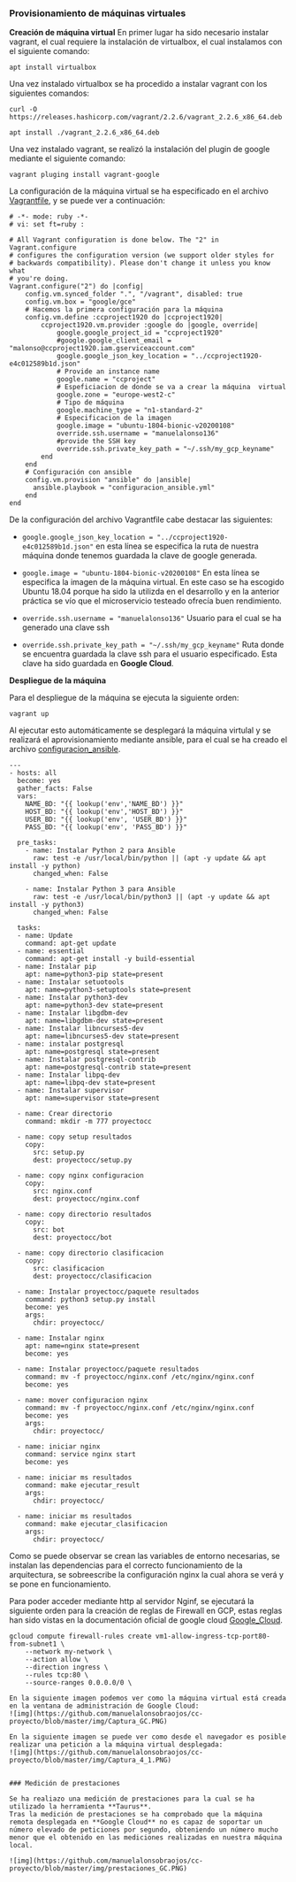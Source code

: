 ### Provisionamiento de máquinas virtuales


**Creación de máquina virtual**
En primer lugar ha sido necesario instalar vagrant, el cual requiere la instalación de virtualbox, el cual instalamos con el siguiente comando:
```
apt install virtualbox
```
Una vez instalado virtualbox se ha procedido a instalar vagrant con los siguientes comandos:
```
curl -O https://releases.hashicorp.com/vagrant/2.2.6/vagrant_2.2.6_x86_64.deb

apt install ./vagrant_2.2.6_x86_64.deb
```

Una vez instalado vagrant,  se realizó la instalación del plugin de google mediante el siguiente comando:
```
vagrant pluging install vagrant-google
```

La configuración de la máquina virtual se ha especificado en el archivo [Vagrantfile](https://github.com/manuelalonsobraojos/cc-proyecto/blob/master/Vagrantfile), y se puede ver a continuación:
```
# -*- mode: ruby -*-
# vi: set ft=ruby :

# All Vagrant configuration is done below. The "2" in Vagrant.configure
# configures the configuration version (we support older styles for
# backwards compatibility). Please don't change it unless you know what
# you're doing.
Vagrant.configure("2") do |config|
  	config.vm.synced_folder ".", "/vagrant", disabled: true
	config.vm.box = "google/gce"
	# Hacemos la primera configuración para la máquina
  	config.vm.define :ccproject1920 do |ccproject1920|
		ccproject1920.vm.provider :google do |google, override|
			google.google_project_id = "ccproject1920"
			#google.google_client_email = "malonso@ccproject1920.iam.gserviceaccount.com"
			google.google_json_key_location = "../ccproject1920-e4c012589b1d.json"
			# Provide an instance name
			google.name = "ccproject"
			# Espeficiacion de donde se va a crear la máquina  virtual
			google.zone = "europe-west2-c"
			# Tipo de máquina
			google.machine_type = "n1-standard-2"
			# Especificacion de la imagen
			google.image = "ubuntu-1804-bionic-v20200108"
			override.ssh.username = "manuelalonso136"
			#provide the SSH key
			override.ssh.private_key_path = "~/.ssh/my_gcp_keyname"	  	
		end
	end
	# Configuración con ansible
	config.vm.provision "ansible" do |ansible|
	  ansible.playbook = "configuracion_ansible.yml"
	end	
end
```

De la configuración del archivo Vagrantfile cabe destacar las siguientes:

* ```google.google_json_key_location = "../ccproject1920-e4c012589b1d.json"``` en esta línea se especifica la ruta de nuestra máquina donde tenemos guardada la clave de google generada.

* ```google.image = "ubuntu-1804-bionic-v20200108"``` En esta línea se especifica la imagen de la máquina virtual. En este caso se ha escogido Ubuntu 18.04 porque ha sido la utilizda en el desarrollo y en la anterior práctica se vío que el microservicio testeado ofrecía buen rendimiento.

* ```override.ssh.username = "manuelalonso136"``` Usuario para el cual se ha generado una clave ssh
* ```override.ssh.private_key_path = "~/.ssh/my_gcp_keyname"``` Ruta donde se encuentra guardada la clave ssh para el usuario especificado. Esta clave ha sido guardada en **Google Cloud**. 

**Despliegue de la máquina**

Para el despliegue de la máquina se ejecuta la siguiente orden:
```
vagrant up
```
Al ejecutar esto automáticamente se desplegará la máquina virtulal y se realizará el aprovisionamiento mediante ansible, para el cual se ha creado el archivo [configuracion_ansible](https://github.com/manuelalonsobraojos/cc-proyecto/blob/master/configuracion_ansible.yml).
```
---
- hosts: all
  become: yes
  gather_facts: False
  vars:
    NAME_BD: "{{ lookup('env','NAME_BD') }}" 
    HOST_BD: "{{ lookup('env','HOST_BD') }}" 
    USER_BD: "{{ lookup('env', 'USER_BD') }}"
    PASS_BD: "{{ lookup('env', 'PASS_BD') }}"

  pre_tasks:
    - name: Instalar Python 2 para Ansible
      raw: test -e /usr/local/bin/python || (apt -y update && apt install -y python)
      changed_when: False

    - name: Instalar Python 3 para Ansible
      raw: test -e /usr/local/bin/python3 || (apt -y update && apt install -y python3)
      changed_when: False

  tasks:
  - name: Update
    command: apt-get update
  - name: essential
    command: apt-get install -y build-essential
  - name: Instalar pip
    apt: name=python3-pip state=present
  - name: Instalar setuotools
    apt: name=python3-setuptools state=present
  - name: Instalar python3-dev
    apt: name=python3-dev state=present
  - name: Instalar libgdbm-dev
    apt: name=libgdbm-dev state=present
  - name: Instalar libncurses5-dev
    apt: name=libncurses5-dev state=present
  - name: instalar postgresql
    apt: name=postgresql state=present
  - name: Instalar postgresql-contrib
    apt: name=postgresql-contrib state=present
  - name: Instalar libpq-dev
    apt: name=libpq-dev state=present
  - name: Instalar supervisor
    apt: name=supervisor state=present

  - name: Crear directorio
    command: mkdir -m 777 proyectocc

  - name: copy setup resultados
    copy:
      src: setup.py
      dest: proyectocc/setup.py

  - name: copy nginx configuracion
    copy:
      src: nginx.conf
      dest: proyectocc/nginx.conf

  - name: copy directorio resultados
    copy:
      src: bot
      dest: proyectocc/bot

  - name: copy directorio clasificacion
    copy:
      src: clasificacion
      dest: proyectocc/clasificacion

  - name: Instalar proyectocc/paquete resultados
    command: python3 setup.py install
    become: yes
    args:
      chdir: proyectocc/

  - name: Instalar nginx
    apt: name=nginx state=present
    become: yes

  - name: Instalar proyectocc/paquete resultados
    command: mv -f proyectocc/nginx.conf /etc/nginx/nginx.conf
    become: yes	

  - name: mover configuracion nginx
    command: mv -f proyectocc/nginx.conf /etc/nginx/nginx.conf
    become: yes
    args:
      chdir: proyectocc/

  - name: iniciar nginx
    command: service nginx start
    become: yes

  - name: iniciar ms resultados
    command: make ejecutar_result
    args:
      chdir: proyectocc/

  - name: iniciar ms resultados
    command: make ejecutar_clasificacion
    args:
      chdir: proyectocc/
```
Como se puede observar se crean las variables de entorno necesarias, se instalan las dependencias para el correcto funcionamiento de la arquitectura, se sobreescribe la configuración nginx la cual ahora se verá y se pone en funcionamiento.

Para poder acceder mediante http al servidor Nginf, se ejecutará la siguiente orden para la creación de reglas de Firewall en GCP, estas reglas han sido vistas en la documentación oficial de google cloud [Google_Cloud](https://cloud.google.com/vpc/docs/using-firewalls?hl=es-419).
```
gcloud compute firewall-rules create vm1-allow-ingress-tcp-port80-from-subnet1 \
    --network my-network \
    --action allow \
    --direction ingress \
    --rules tcp:80 \
    --source-ranges 0.0.0.0/0 \

En la siguiente imagen podemos ver como la máquina virtual está creada en la ventana de administración de Google Cloud:
![img](https://github.com/manuelalonsobraojos/cc-proyecto/blob/master/img/Captura_GC.PNG)

En la siguiente imagen se puede ver como desde el navegador es posible realizar una petición a la máquina virtual desplegada:
![img](https://github.com/manuelalonsobraojos/cc-proyecto/blob/master/img/Captura_4_1.PNG)


### Medición de prestaciones

Se ha realiazo una medición de prestaciones para la cual se ha utilizado la herramienta **Taurus**.
Tras la medición de prestaciones se ha comprobado que la máquina remota desplegada en **Google Cloud** no es capaz de soportar un número elevado de peticiones por segundo, obteniendo un número mucho menor que el obtenido en las mediciones realizadas en nuestra máquina local.

![img](https://github.com/manuelalonsobraojos/cc-proyecto/blob/master/img/prestaciones_GC.PNG)




